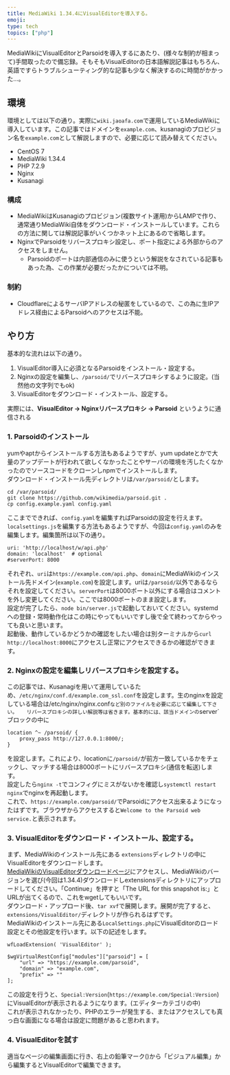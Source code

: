 ```yaml
---
title: MediaWiki 1.34.4にVisualEditorを導入する。
emoji: 
type: tech
topics: ["php"]
---
```


MediaWikiにVisualEditorとParsoidを導入するにあたり、(様々な制約が相まって)手間取ったので備忘録。そもそもVisualEditorの日本語解説記事はもちろん、英語ですらトラブルシューティング的な記事も少なく解決するのに時間がかかった…。

## 環境

環境としては以下の通り。実際に`wiki.jaoafa.com`で運用しているMediaWikiに導入しています。この記事ではドメインを`example.com`、kusanagiのプロビジョン名を`example.com`として解説しますので、必要に応じて読み替えてください。

- CentOS 7
- MediaWiki 1.34.4
- PHP 7.2.9
- Nginx
- Kusanagi

### 構成

- MediaWikiはKusanagiのプロビジョン(複数サイト運用)からLAMPで作り、通常通りMediaWiki自体をダウンロード・インストールしています。これらの方法に関しては解説記事がいくつかネット上にあるので省略します。
- NginxでParsoidをリバースプロキシ設定し、ポート指定による外部からのアクセスをしません。
  - Parsoidのポートは内部通信のみに使うという解説をなされている記事もあった為、この作業が必要だったかについては不明。

### 制約

- CloudflareによるサーバIPアドレスの秘匿をしているので、この為に生IPアドレス経由によるParsoidへのアクセスは不能。

## やり方

基本的な流れは以下の通り。

1. VisualEditor導入に必須となるParsoidをインストール・設定する。
2. Nginxの設定を編集し、`/parsoid/`でリバースプロキシするように設定。(当然他の文字列でもok)
3. VisualEditorをダウンロード・インストール、設定する。

  
実際には、**VisualEditor → Nginxリバースプロキシ → Parsoid** というように通信される

### 1. Parsoidのインストール

yumやaptからインストールする方法もあるようですが、yum updateとかで大量のアップデートが行われて欲しくなかったことやサーバの環境を汚したくなかったのでソースコードをクローンしnpmでインストールします。  
ダウンロード・インストール先ディレクトリは`/var/parsoid/`とします。

```
cd /var/parsoid/
git clone https://github.com/wikimedia/parsoid.git .
cp config.example.yaml config.yaml
```

ここまでできれば、`config.yaml`を編集すればParsoidの設定を行えます。`localsettings.js`を編集する方法もあるようですが、今回は`config.yaml`のみを編集します。編集箇所は以下の通り。

```
uri: 'http://localhost/w/api.php'
domain: 'localhost'  # optional
#serverPort: 8000
```

それぞれ、`uri`は`https://example.com/api.php`、`domain`にMediaWikiのインストール先ドメイン(`example.com`)を設定します。uriは`/parsoid/`以外であるならそれを設定してください。`serverPort`は8000ポート以外にする場合はコメントを外し変更してください。ここでは8000ポートのまま設定します。  
設定が完了したら、`node bin/server.js`で起動しておいてください。systemdへの登録・常時動作化はこの時にやってもいいですし後で全て終わってからやっても良いと思います。  
起動後、動作しているかどうかの確認をしたい場合は別ターミナルから`curl http://localhost:8000`にアクセスし正常にアクセスできるかの確認ができます。

### 2. Nginxの設定を編集しリバースプロキシを設定する。

この記事では、Kusanagiを用いて運用しているため、`/etc/nginx/conf.d/example.com_ssl.conf`を設定します。生のnginxを設定している場合は/etc/nginx/nginx.conf`など別のファイルを必要に応じて編集して下さい。  
リバースプロキシの詳しい解説等は省きます。基本的には、該当ドメインの`server`ブロックの中に

```
location ^~ /parsoid/ {
    proxy_pass http://127.0.0.1:8000/;
}
```

を設定します。これにより、locationに`/parsoid/`が前方一致しているかをチェックし、マッチする場合は8000ポートにリバースプロキシ(通信を転送)します。  
設定したら`nginx -t`でコンフィグにミスがないかを確認し`systemctl restart nginx`でnginxを再起動します。  
これで、`https://example.com/parsoid/`でParsoidにアクセス出来るようになったはずです。ブラウザからアクセスすると`Welcome to the Parsoid web service.`と表示されます。

### 3. VisualEditorをダウンロード・インストール、設定する。

まず、MediaWikiのインストール先にある `extensions`ディレクトリの中にVisualEditorをダウンロードします。  
[MediaWikiのVisualEditorダウンロードページ](https://www.mediawiki.org/wiki/Special:ExtensionDistributor/VisualEditor)にアクセスし、MediaWikiのバージョンを選び(今回は1.34.4)ダウンロードしextensionsディレクトリにアップロードしてください。「Continue」を押すと「The URL for this snapshot is:」とURLが出てくるので、これをwgetしてもいいです。  
ダウンロード・アップロード後、`tar xvf`で展開します。展開が完了すると、`extensions/VisualEditor/`ディレクトリが作られるはずです。  
MediaWikiのインストール先にある`LocalSettings.php`にVisualEditorのロード設定とその他設定を行います。以下の記述をします。

```
wfLoadExtension( 'VisualEditor' );

$wgVirtualRestConfig["modules"]["parsoid"] = [
    "url" => "https://example.com/parsoid",
    "domain" => "example.com",
    "prefix" => ""
];
```

この設定を行うと、`Special:Version`(`https://example.com/Special:Version`)にVisualEditorが表示されるようになります。(エディターカテゴリの中)  
これが表示されなかったり、PHPのエラーが発生する、またはアクセスしても真っ白な画面になる場合は設定に問題があると思われます。

### 4. VisualEditorを試す

適当なページの編集画面に行き、右上の鉛筆マーク()から「ビジュアル編集」から編集するとVisualEditorで編集できます。